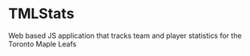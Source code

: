 # TMLStats
Web based JS application that tracks team and player statistics for the Toronto Maple Leafs
